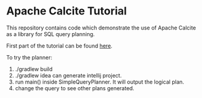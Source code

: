 # Apache Calcite Tutorial

This repository contains code which demonstrate the use of Apache Calcite as a library for SQL query planning.

First part of the tutorial can be found [here](https://medium.com/@mpathirage/query-planning-with-apache-calcite-part-1-fe957b011c36).

To try the planner:
1) ./gradlew build
2) ./gradlew idea can generate intellij project.
2) run main() inside SimpleQueryPlanner. It will output the logical plan.
3) change the query to see other plans generated.
